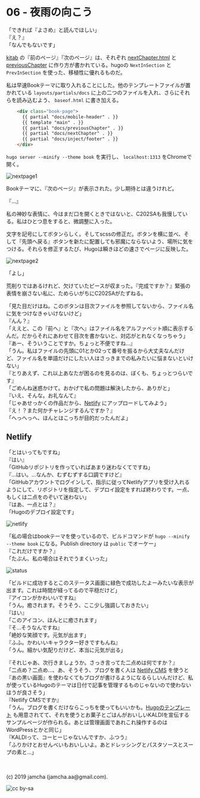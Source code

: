 

# 06 - 夜雨の向こう

「できれば『よさめ』と読んでほしい」  
『え？』  
「なんでもないです」

[kitab](https://github.com/darshanbaral/kitab) の『前のページ』『次のページ』は、それぞれ [nextChapter.html](https://github.com/darshanbaral/kitab/blob/master/layouts/partials/nextChapter.html) と[previousChapter](https://github.com/darshanbaral/kitab/blob/master/layouts/partials/previousChapter.html) に作り方が書かれている。hugoの `NextInSection` と `PrevInSection` を使った、移植性に優れるものだ。

私は早速Bookテーマに取り入れることにした。他のテンプレートファイルが置かれている `layouts/partials/docs` に上の二つのファイルを入れ、さらにそれらを読み込むよう、 `baseof.html` に書き加える。

```html
    <div class="book-page">
      {{ partial "docs/mobile-header" . }}
      {{ template "main" . }}
      {{ partial "docs/previousChapter" . }}
      {{ partial "docs/nextChapter" . }}
      {{ partial "docs/inject/footer" . }}
    </div>
```

`hugo server --minify --theme book` を実行し、 `localhost:1313` をChromeで開く。

![nextpage1](./nextpage1.png)

Bookテーマに、『次のページ』が表示された。少し期待とは違うけれど。

『…』

私の神妙な表情に、今はまだ口を開くときではないと、C202SAも我慢している。私はひとつ息をすると、微調整に入った。

文字を記号にしてボタンらしく。そしてscssの修正だ。ボタンを横に並べ、そして『先頭へ戻る』ボタンを新たに配置しても邪魔にならないよう、場所に気をつける。それらを修正するたび、Hugoは瞬きほどの速さでページに反映した。

![nextpage2](./nextpage2.png)

「よし」

荒削りではあるけれど、欠けていたピースが収まった。『完成ですか？』緊張の表情を崩さない私に、ためらいがちにC202SAがたずねる。

「見た目だけはね。このボタンは目次ファイルを参照してないから、ファイル名に気をつけなきゃいけないけど」  
『んん？』  
「ええと、この『前へ』と『次へ』はファイル名をアルファベット順に表示するんだ。だからそれにあわせて目次を書かないと、対応がとれなくなっちゃう」  
『あー、そういうことですか。ちょっと不便ですね…』  
「うん。私はファイルの先頭に01とか02って番号を振るから大丈夫なんだけど、ファイル名を単語だけにしたい人はさっきまでの私みたいに悩まないといけない」  
『とりあえず、これ以上あなたが困るのを見るのは、ぼくも、ちょっとつらいです』  
「ごめんね迷惑かけて。おかげで私の問題は解決したから、ありがと」  
『いえ、そんな。お礼なんて』  
「じゃあせっかくの作品だから、[Netlify](https://app.netlify.com/) にアップロードしてみよう」  
『え！？また何かチャレンジするんですか？』  
「へっへっへ、ほんとはこっちが目的だったんだよ」

## Netlify

「とはいってもですね」  
『はい』  
「GitHubリポジトリを作っていればあまり迷わなくてですね」  
『…はい。…なんか、むずむずする口調ですけど』  
「GitHubアカウントでログインして、指示に従ってNetlifyアプリを受け入れるようにして、リポジトリを指定して、デプロイ設定をすれば終わりです。一点、もしくは二点をのぞいて迷わない」  
『はあ、一点とは？』  
「Hugoのデプロイ設定です」

![netlify](./netlify.png)

「私の場合はbookテーマを使っているので、ビルドコマンドが `hugo --minify --theme book` になる。Publish directory は `public` でオーケー」  
『これだけですか？』  
「たぶん、私の場合はそれでうまくいった」

![status](./status.png)

「ビルドに成功するとこのステータス画面に緑色で成功したよーみたいな表示が出ます。これは時間が経ってるので平穏だけど」  
『アイコンがかわいいですね』  
「うん。癒されます。そうそう、ここ少し強調しておきたい」  
『はい』  
「このアイコン、ほんとに癒されます」  
『そ…そうなんですね』  
「絶妙な笑顔です。元気が出ます」  
『ふふ。かわいいキャラクター好きですもんね』  
「うん。細かい気配りだけど、本当に元気が出る」  

『それじゃあ、次行きましょうか。さっき言ってた二点めは何ですか？』  
「二点め？二点め…、あ、そうそう、ブログを書く人は [Netlify CMS](https://www.netlifycms.org/) を使うと『あの黒い画面』を使わなくてもブログが書けるようになるらしいんだけど、私が使っているHugoのテーマは日付で記事を管理するものじゃないので使わないほうが良さそう」  
『Netlify CMSですか』  
「うん。ブログを書くだけならこっちを使ってもいいかも。[Hugoのテンプレート](https://www.netlifycms.org/docs/start-with-a-template/) も用意されてて、それを使うとお菓子とごはんがおいしいKALDIを宣伝するサンプルページが作られる。あとは管理画面であれこれ操作するのはWordPressとかと同じ」  
『KALDIって、コーヒーじゃないんですか、ふつう』  
「ふりかけとおせんべいもおいしいよ。あとドレッシングとパスタソースとスープの素と…」



<br>
<br>
(c) 2019 jamcha (jamcha.aa@gmail.com).

![cc by-sa](https://i.creativecommons.org/l/by-sa/4.0/88x31.png)

